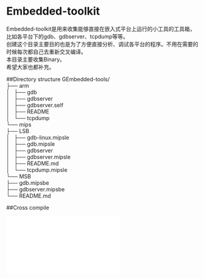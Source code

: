 Embedded-toolkit
==

Embedded-toolkit是用来收集能够直接在嵌入式平台上运行的小工具的工具箱，比如各平台下的gdb、gdbserver、tcpdump等等。  
创建这个目录主要目的也是为了方便直接分析、调试各平台的程序。不用在需要的时候每次都自己去重新交叉编译。  
本目录主要收集Binary。   
希望大家也都补充。  

##Directory structure
GEmbedded-tools/  
├── arm  
│   ├── gdb  
│   ├── gdbserver  
│   ├── gdbserver.self  
│   ├── README  
│   └── tcpdump  
└── mips  
    ├── LSB  
    │   ├── gdb-linux.mipsle  
    │   ├── gdb.mipsle  
    │   ├── gdbserver  
    │   ├── gdbserver.mipsle  
    │   ├── README.md  
    │   └── tcpdump.mipsle  
    └── MSB  
        ├── gdb.mipsbe  
        ├── gdbserver.mipsbe  
        └── README.md  

##Cross compile

![cross_compile.pdf](./cross_compile.pdf)
